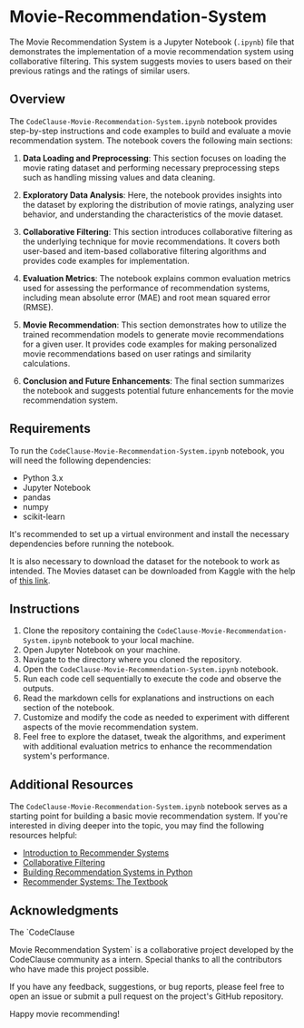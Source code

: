 # Movie-Recommendation-System

The Movie Recommendation System is a Jupyter Notebook (`.ipynb`) file that demonstrates the implementation of a movie recommendation system using collaborative filtering. This system suggests movies to users based on their previous ratings and the ratings of similar users.

## Overview
The `CodeClause-Movie-Recommendation-System.ipynb` notebook provides step-by-step instructions and code examples to build and evaluate a movie recommendation system. The notebook covers the following main sections:

1. **Data Loading and Preprocessing**: This section focuses on loading the movie rating dataset and performing necessary preprocessing steps such as handling missing values and data cleaning.

2. **Exploratory Data Analysis**: Here, the notebook provides insights into the dataset by exploring the distribution of movie ratings, analyzing user behavior, and understanding the characteristics of the movie dataset.

3. **Collaborative Filtering**: This section introduces collaborative filtering as the underlying technique for movie recommendations. It covers both user-based and item-based collaborative filtering algorithms and provides code examples for implementation.

4. **Evaluation Metrics**: The notebook explains common evaluation metrics used for assessing the performance of recommendation systems, including mean absolute error (MAE) and root mean squared error (RMSE).

5. **Movie Recommendation**: This section demonstrates how to utilize the trained recommendation models to generate movie recommendations for a given user. It provides code examples for making personalized movie recommendations based on user ratings and similarity calculations.

6. **Conclusion and Future Enhancements**: The final section summarizes the notebook and suggests potential future enhancements for the movie recommendation system.

## Requirements
To run the `CodeClause-Movie-Recommendation-System.ipynb` notebook, you will need the following dependencies:

- Python 3.x
- Jupyter Notebook
- pandas
- numpy
- scikit-learn

It's recommended to set up a virtual environment and install the necessary dependencies before running the notebook.

It is also necessary to download the dataset for the notebook to work as intended. 
The Movies dataset can be downloaded from Kaggle with the help of [this link](https://www.kaggle.com/datasets/rounakbanik/the-movies-dataset).

## Instructions
1. Clone the repository containing the `CodeClause-Movie-Recommendation-System.ipynb` notebook to your local machine.
2. Open Jupyter Notebook on your machine.
3. Navigate to the directory where you cloned the repository.
4. Open the `CodeClause-Movie-Recommendation-System.ipynb` notebook.
5. Run each code cell sequentially to execute the code and observe the outputs.
6. Read the markdown cells for explanations and instructions on each section of the notebook.
7. Customize and modify the code as needed to experiment with different aspects of the movie recommendation system.
8. Feel free to explore the dataset, tweak the algorithms, and experiment with additional evaluation metrics to enhance the recommendation system's performance.

## Additional Resources
The `CodeClause-Movie-Recommendation-System.ipynb` notebook serves as a starting point for building a basic movie recommendation system. If you're interested in diving deeper into the topic, you may find the following resources helpful:

- [Introduction to Recommender Systems](https://developers.google.com/machine-learning/recommendation)
- [Collaborative Filtering](https://en.wikipedia.org/wiki/Collaborative_filtering)
- [Building Recommendation Systems in Python](https://www.datacamp.com/courses/recommendation-systems-in-python)
- [Recommender Systems: The Textbook](https://www.cs.umd.edu/~samir/498/Amazon-Recommendations.pdf)

## Acknowledgments
The `CodeClause

Movie Recommendation System` is a collaborative project developed by the CodeClause community as a intern. Special thanks to all the contributors who have made this project possible.

If you have any feedback, suggestions, or bug reports, please feel free to open an issue or submit a pull request on the project's GitHub repository.

Happy movie recommending!
